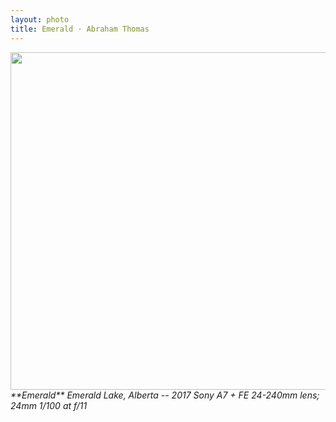 ```yaml
---
layout: photo
title: Emerald · Abraham Thomas
---
```


<img src="/assets/photos/Emerald.jpg" width="540px" class="photo">

<i>
**Emerald**  
Emerald Lake, Alberta -- 2017  
Sony A7 + FE 24-240mm lens; 24mm 1/100 at f/11  
</i>
